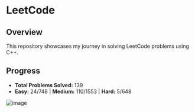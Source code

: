# LeetCode

## Overview
This repository showcases my journey in solving LeetCode problems using C++.

## Progress
- **Total Problems Solved:** 139
- **Easy:** 24/748 | **Medium:** 110/1553 | **Hard:** 5/648

![image](https://github.com/ying0409/LeetCode/assets/65957197/dd31c844-121d-428e-8722-23fc51af1097)
